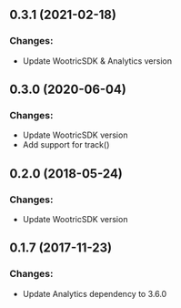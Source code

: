 ## 0.3.1 (2021-02-18)

### Changes:

- Update WootricSDK & Analytics version

## 0.3.0 (2020-06-04)

### Changes:

- Update WootricSDK version
- Add support for track()

## 0.2.0 (2018-05-24)

### Changes:

- Update WootricSDK version

## 0.1.7 (2017-11-23)

### Changes:

- Update Analytics dependency to 3.6.0
